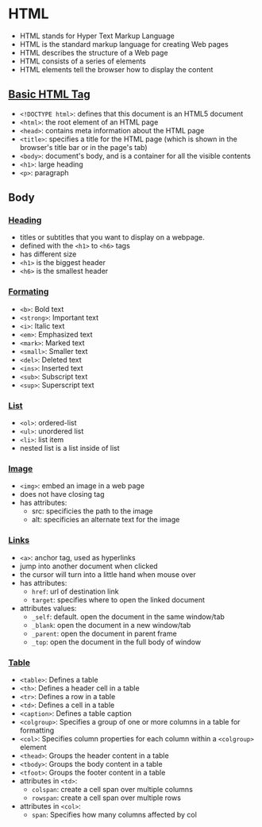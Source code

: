 # HTML
- HTML stands for Hyper Text Markup Language
- HTML is the standard markup language for creating Web pages
- HTML describes the structure of a Web page
- HTML consists of a series of elements
- HTML elements tell the browser how to display the content

## [Basic HTML Tag](https://github.com/HidayatRivai2020/HTML/blob/main/index.html)
- `<!DOCTYPE html>`: defines that this document is an HTML5 document
- `<html>`: the root element of an HTML page
- `<head>`: contains meta information about the HTML page
- `<title>`: specifies a title for the HTML page (which is shown in the browser's title bar or in the page's tab)
- `<body>`: document's body, and is a container for all the visible contents
- `<h1>`: large heading
- `<p>`: paragraph

## Body
### [Heading](https://github.com/HidayatRivai2020/HTML/blob/main/heading.html)
- titles or subtitles that you want to display on a webpage.
- defined with the `<h1>` to `<h6>` tags
- has different size
- `<h1>` is the biggest header
- `<h6>` is the smallest header

### [Formating](https://github.com/HidayatRivai2020/HTML/blob/main/formatting.html)
- `<b>`: Bold text
- `<strong>`: Important text
- `<i>`: Italic text
- `<em>`: Emphasized text
- `<mark>`: Marked text
- `<small>`: Smaller text
- `<del>`: Deleted text
- `<ins>`: Inserted text
- `<sub>`: Subscript text
- `<sup>`: Superscript text

### [List](https://github.com/HidayatRivai2020/HTML/blob/main/list.html)
- `<ol>`: ordered-list
- `<ul>`: unordered list
- `<li>`: list item
- nested list is a list inside of list

### [Image](https://github.com/HidayatRivai2020/HTML/blob/main/image.html)
- `<img>`: embed an image in a web page
- does not have closing tag
- has attributes:
    - src: specificies the path to the image
    - alt: specificies an alternate text for the image

### [Links](https://github.com/HidayatRivai2020/HTML/blob/main/image.html)
- `<a>`: anchor tag, used as hyperlinks
- jump into another document when clicked
- the cursor will turn into a little hand when mouse over
- has attributes:
    - `href`: url of destination link
    - `target`: specifies where to open the linked document
- attributes values:
    - `_self`: default. open the document in the same window/tab
    - `_blank`: open the document in a new window/tab
    - `_parent`: open the document in parent frame
    - `_top`: open the document in the full body of window

### [Table](https://github.com/HidayatRivai2020/HTML/blob/main/table.html)
- `<table>`: Defines a table
- `<th>`: Defines a header cell in a table
- `<tr>`: Defines a row in a table
- `<td>`: Defines a cell in a table
- `<caption>`: Defines a table caption
- `<colgroup>`: Specifies a group of one or more columns in a table for formatting
- `<col>`: Specifies column properties for each column within a `<colgroup>` element
- `<thead>`: Groups the header content in a table
- `<tbody>`: Groups the body content in a table
- `<tfoot>`: Groups the footer content in a table
- attributes in `<td>`:
    - `colspan`: create a cell span over multiple columns
    - `rowspan`: create a cell span over multiple rows
- attributes in `<col>`:
    - `span`: Specifies how many columns affected by col